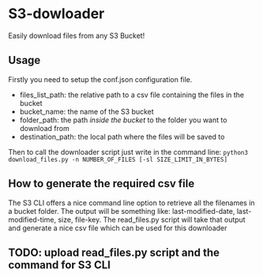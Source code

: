# S3-dowloader
Easily download files from any S3 Bucket!

## Usage
Firstly you need to setup the conf.json configuration file.
- files_list_path: the relative path to a csv file containing the files in the bucket
- bucket_name: the name of the S3 bucket
- folder_path: the path *inside the bucket* to the folder you want to download from
- destination_path: the local path where the files will be saved to

Then to call the downloader script just write in the command line:
```python3 download_files.py -n NUMBER_OF_FILES [-sl SIZE_LIMIT_IN_BYTES]```

## How to generate the required csv file
The S3 CLI offers a nice command line option to retrieve all the filenames in a bucket folder. The output will be something like: last-modified-date, last-modified-time, size, file-key.
The read_files.py script will take that output and generate a nice csv file which can be used for this downloader

## TODO: upload read_files.py script and the command for S3 CLI
